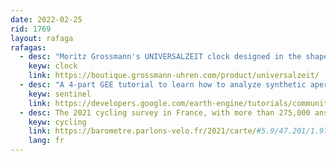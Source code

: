 ```yaml
---
date: 2022-02-25
rid: 1769
layout: rafaga
rafagas:
  - desc: "Moritz Grossmann's UNIVERSALZEIT clock designed in the shape of a world map allows you to see the current time in different time zones to provide guidance in terms of time and geography (I like all watches if you want to make me a present)"
    keyw: clock
    link: https://boutique.grossmann-uhren.com/product/universalzeit/
  - desc: "A 4-part GEE tutorial to learn how to analyze synthetic aperture (SAR) radar imaging in order to detect statistically significant changes on the Earth's surface"
    keyw: sentinel
    link: https://developers.google.com/earth-engine/tutorials/community/detecting-changes-in-sentinel-1-imagery-pt-4
  - desc: The 2021 cycling survey in France, with more than 275,000 answers to 26 questions in 5 thematic areas, has made it possible to assign a grade and a classification to 1625 municipalities and make a detailed map of needs
    keyw: cycling
    link: https://barometre.parlons-velo.fr/2021/carte/#5.9/47.201/1.971
    lang: fr
---
```

